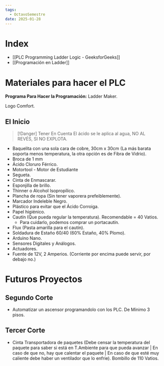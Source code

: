 ```yaml
---
tags:
  - OctavoSemestre
date: 2025-01-28
---
```

# Index
- [[PLC Programming Ladder Logic - GeeksforGeeks]]
- [[Programación en Ladder]]


# Materiales para hacer el PLC

**Programa Para Hacer la Programación:** Ladder Maker.

Logo Comfort.

## El Inicio

>[!Danger] Tener En Cuenta
El ácido se le aplica al agua, NO AL REVÉS, SI NO EXPLOTA.

- Baquelita con una sola cara de cobre, 30cm x 30cm (La más barata soporta menos temperatura, la otra opción es de Fibra de Vidrio).
- Broca de 1 mm
- Ácido Cloruro Férrico. 
- Motortool - Motor de Estudiante
- Segueta.
- Cinta de Enmascarar.
- Esponjilla de brillo.
- Thinner o Alcohol Isopropílico.
- Plancha de ropa (Sin tener vaporera prefeiblemente).
- Marcador Indeleble Negro.
- Plástico para evitar que el Ácido Corroiga.
- Papel higiénico.
- Cautín (Que pueda regular la temperatura). Recomendable = 40 Vatios.
	- Para cuidarlo, podemos comprar un portacautín.
- Flux (Pasta amarilla para el cautín).
- Soldadura de Estaño 60/40 (60% Estaño, 40% Plomo).
- Arduino Nano.
- Sensores Digitales y Análogos.
- Actuadores.
- Fuente de 12V, 2 Amperios. (Corriente por encima puede servir, por debajo no.)


# Futuros Proyectos
## Segundo Corte

- Automatizar un ascensor programandolo con los PLC. De Mínimo 3 pisos.

## Tercer Corte

- Cinta Transportadora de paquetes (Debe censar la temperatura del paquete para saber si está en T.Ambiente para que pueda avanzar | En caso de que no, hay que calentar el paquete | En caso de que esté muy caliente debe haber un ventilador que lo enfrie). Bombillo de 110 Vatios.